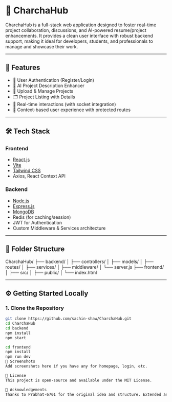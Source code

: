 # 💬 CharchaHub

CharchaHub is a full-stack web application designed to foster real-time project collaboration, discussions, and AI-powered resume/project enhancements. It provides a clean user interface with robust backend support, making it ideal for developers, students, and professionals to manage and showcase their work.

---

## 🚀 Features

- 🔐 User Authentication (Register/Login)
- 🧠 AI Project Description Enhancer
- 📁 Upload & Manage Projects
- 🗂️ Project Listing with Details
- 💬 Real-time interactions (with socket integration)
- 🎯 Context-based user experience with protected routes

---

## 🛠️ Tech Stack

### Frontend
- [React.js](https://reactjs.org/)
- [Vite](https://vitejs.dev/)
- [Tailwind CSS](https://tailwindcss.com/)
- Axios, React Context API

### Backend
- [Node.js](https://nodejs.org/)
- [Express.js](https://expressjs.com/)
- [MongoDB](https://www.mongodb.com/)
- Redis (for caching/session)
- JWT for Authentication
- Custom Middleware & Services architecture

---

## 🧩 Folder Structure

CharchaHub/
├── backend/
│ ├── controllers/
│ ├── models/
│ ├── routes/
│ ├── services/
│ ├── middleware/
│ └── server.js
├── frontend/
│ ├── src/
│ ├── public/
│ └── index.html


---

## ⚙️ Getting Started Locally

### 1. Clone the Repository

```bash
git clone https://github.com/sachin-shaw/CharchaHub.git
cd CharchaHub
cd backend
npm install
npm start

cd frontend
npm install
npm run dev
📸 Screenshots
Add screenshots here if you have any for homepage, login, etc. 

📝 License
This project is open-source and available under the MIT License. 

🙌 Acknowledgements
Thanks to Prabhat-6701 for the original idea and structure. Extended and maintained by Sachin Shaw.

